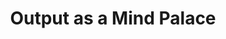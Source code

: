 ---
dateAdded: "2023-04-20"
category: "meta"
title: Output as a Mind Palace
prompt: |
  Describe how the information could be organized within a mental "mind palace" for easy recall.
---